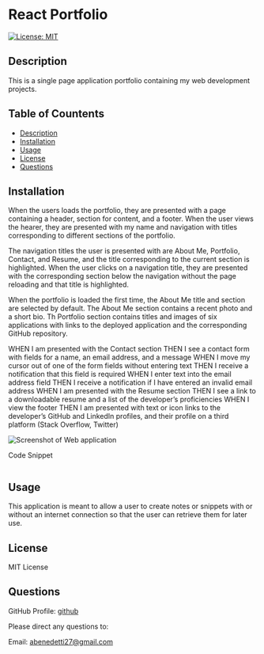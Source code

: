 # React Portfolio

[![License: MIT](https://img.shields.io/badge/License-MIT-yellow.svg)](https://opensource.org/licenses/MIT)

## Description <a name="description"></a>

This is a single page application portfolio containing my web development projects.

## Table of Countents 
- [Description](#description)
- [Installation](#installation)
- [Usage](#usage)
- [License](#license)
- [Questions](#questions)

## Installation <a name="installation"></a>
When the users loads the portfolio, they are presented with a page containing a header, section for content, and a footer. When the user views the hearer, they are presented with my name and navigation with titles corresponding to different sections of the portfolio.

The navigation titles the user is presented with are About Me, Portfolio, Contact, and Resume, and the title corresponding to the current section is highlighted. When the user clicks on a navigation title, they are presented with the corresponding section below the navigation without the page reloading and that title is highlighted.

When the portfolio is loaded the first time, the About Me title and section are selected by default. The About Me section contains a recent photo and a short bio. Th Portfolio section contains titles and images of six applications with links to the deployed application and the corresponding GitHub repository. 


WHEN I am presented with the Contact section
THEN I see a contact form with fields for a name, an email address, and a message
WHEN I move my cursor out of one of the form fields without entering text
THEN I receive a notification that this field is required
WHEN I enter text into the email address field
THEN I receive a notification if I have entered an invalid email address
WHEN I am presented with the Resume section
THEN I see a link to a downloadable resume and a list of the developer’s proficiencies
WHEN I view the footer
THEN I am presented with text or icon links to the developer’s GitHub and LinkedIn profiles, and their profile on a third platform (Stack Overflow, Twitter) 

![Screenshot of Web application](image.png)

Code Snippet
```
```

## Usage <a name="usage"></a>
This application is meant to allow a user to create notes or snippets with or without an internet connection so that the user can retrieve them for later use. 


## License <a name="license"></a>
MIT License


## Questions <a name="questions"></a>

GitHub Profile: [github](https://github.com/abenedetti27)

Please direct any questions to:

Email: abenedetti27@gmail.com
